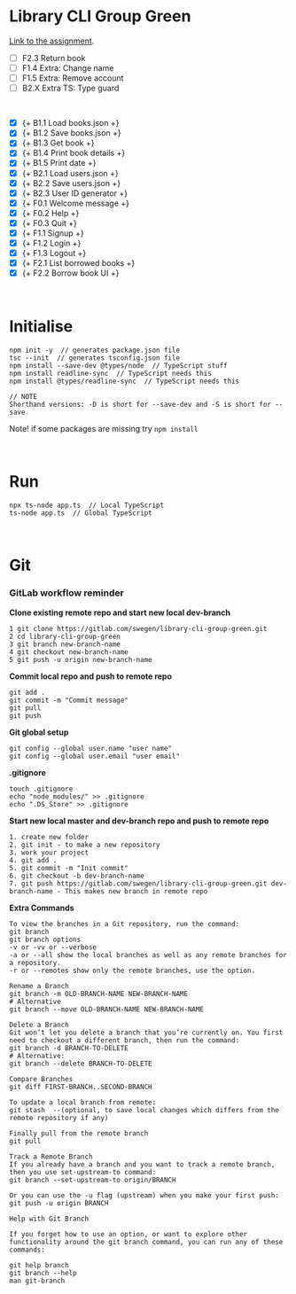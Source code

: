 <h1>Library CLI Group Green</h1>

[Link to the assignment](https://gitlab.com/buutcampsprint/typescript2020/exercises-and-examples/-/blob/master/week-2-ts-strings-arrays-objects/exercises/Group%20Assignments%202%20Library%20CLI.md).


- [ ] F2.3 Return book
- [ ] F1.4 Extra: Change name
- [ ] F1.5 Extra: Remove account
- [ ] B2.X Extra TS: Type guard

<br>

- [x] {+ B1.1 Load books.json +}
- [x] {+ B1.2 Save books.json +}
- [x] {+ B1.3 Get book +}
- [x] {+ B1.4 Print book details +}
- [x] {+ B1.5 Print date +}
- [x] {+ B2.1 Load users.json +}
- [x] {+ B2.2 Save users.json +}
- [x] {+ B2.3 User ID generator +}
- [x] {+ F0.1 Welcome message +}
- [x] {+ F0.2 Help +}
- [x] {+ F0.3 Quit +}
- [x] {+ F1.1 Signup +}
- [x] {+ F1.2 Login +}
- [x] {+ F1.3 Logout +}
- [x] {+ F2.1 List borrowed books +}
- [x] {+ F2.2 Borrow book UI +}

<br>

<h1>Initialise</h1>

```
npm init -y  // generates package.json file
tsc --init  // generates tsconfig.json file
npm install --save-dev @types/node  // TypeScript stuff
npm install readline-sync  // TypeScript needs this
npm install @types/readline-sync  // TypeScript needs this

// NOTE
Shorthand versions: -D is short for --save-dev and -S is short for --save
```

Note! if some packages are missing try `npm install`

<br>
<h1>Run</h1>

```
npx ts-node app.ts  // Local TypeScript
ts-node app.ts  // Global TypeScript
```

<br>
<h1>Git</h1>

<h3>GitLab workflow reminder</h3>

**Clone existing remote repo and start new local dev-branch**

```
1 git clone https://gitlab.com/swegen/library-cli-group-green.git
2 cd library-cli-group-green
3 git branch new-branch-name
4 git checkout new-branch-name
5 git push -u origin new-branch-name

```


**Commit local repo and push to remote repo**
```
git add .
git commit -m "Commit message"
git pull
git push

```

**Git global setup**
```
git config --global user.name "user name"
git config --global user.email "user email"
```

**.gitignore**
```
touch .gitignore
echo "node_modules/" >> .gitignore
echo ".DS_Store" >> .gitignore
```


**Start new local master and dev-branch repo and push to remote repo**

```
1. create new folder
2. git init - to make a new repository
3. work your project
4. git add .
5. git commit -m "Init commit"
6. git checkout -b dev-branch-name
7. git push https://gitlab.com/swegen/library-cli-group-green.git dev-branch-name - This makes new branch in remote repo

```

**Extra Commands**

```
To view the branches in a Git repository, run the command:
git branch
git branch options
-v or -vv or --verbose
-a or --all show the local branches as well as any remote branches for a repository.
-r or --remotes show only the remote branches, use the option.

Rename a Branch
git branch -m OLD-BRANCH-NAME NEW-BRANCH-NAME
# Alternative
git branch --move OLD-BRANCH-NAME NEW-BRANCH-NAME

Delete a Branch
Git won’t let you delete a branch that you’re currently on. You first need to checkout a different branch, then run the command:
git branch -d BRANCH-TO-DELETE
# Alternative:
git branch --delete BRANCH-TO-DELETE

Compare Branches
git diff FIRST-BRANCH..SECOND-BRANCH

To update a local branch from remote:
git stash  --(optional, to save local changes which differs from the remote repository if any) 

Finally pull from the remote branch
git pull

Track a Remote Branch
If you already have a branch and you want to track a remote branch, then you use set-upstream-to command:
git branch --set-upstream-to origin/BRANCH

Or you can use the -u flag (upstream) when you make your first push:
git push -u origin BRANCH

Help with Git Branch

If you forget how to use an option, or want to explore other functionality around the git branch command, you can run any of these commands:

git help branch
git branch --help
man git-branch


```





